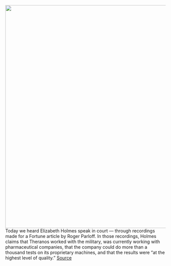 <img src='https://cdn.vox-cdn.com/thumbor/MI3feWTvhhhz9bYfJb15azz3KYs=/0x0:3849x2748/1200x675/filters:focal(1460x616:2074x1230)/cdn.vox-cdn.com/uploads/chorus_image/image/70163269/1353830876.0.jpg' width='700px' /><br/>
Today we heard Elizabeth Holmes speak in court — through recordings made for a Fortune article by Roger Parloff. In those recordings, Holmes claims that Theranos worked with the military, was currently working with pharmaceutical companies, that the company could do more than a thousand tests on its proprietary machines, and that the results were “at the highest level of quality.”
<a href='https://www.theverge.com/2021/11/18/22790541/elizabeth-holmes-fraud-lies-recording'> Source <a/>